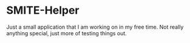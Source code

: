 # SMITE-Helper

Just a small application that I am working on in my free time.
Not really anything special, just more of testing things out.